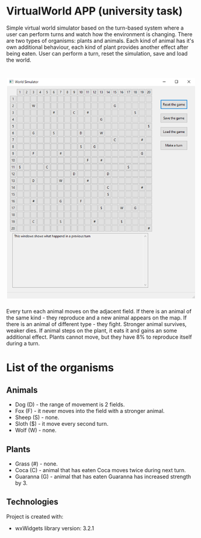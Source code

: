 # VirtualWorld APP (university task)

Simple virtual world simulator based on the turn-based system where a user can perform turns and watch how the environment is changing. There are two types of organisms:
plants and animals. Each kind of animal has it's own additional behaviour, each kind of plant provides another effect after being eaten. User can perform a turn,
reset the simulation, save and load the world.

<h1 align="center">
  <img src="VirtualWorldGUI.png" alt="GUI" width="500"></a>
</h1>

Every turn each animal moves on the adjacent field. If there is an animal of the same kind - they reproduce and a new animal appears on the map. If there is an animal of 
different type - they fight. Stronger animal survives, weaker dies. If animal steps on the plant, it eats it and gains an some additional effect. Plants cannot move, but 
they have 8% to reproduce itself during a turn.

# List of the organisms
## Animals
* Dog (D) - the range of movement is 2 fields.
* Fox (F) - it never moves into the field with a stronger animal.
* Sheep (S) - none.
* Sloth ($) - it move every second turn.
* Wolf (W) - none.

## Plants
* Grass (#) - none.
* Coca (C) - animal that has eaten Coca moves twice during next turn.
* Guaranna (G) - animal that has eaten Guaranna has increased strength by 3.

## Technologies
Project is created with:
* wxWidgets library version: 3.2.1
